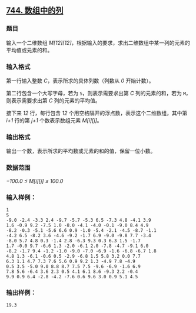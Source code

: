 ## [744. 数组中的列](https://www.acwing.com/problem/content/746/)

### 题目

输入一个二维数组 *M[12][12]*，根据输入的要求，求出二维数组中某一列的元素的平均值或元素的和。

### 输入格式

第一行输入整数 *C*，表示所求的具体列数（列数从 *0* 开始计数）。

第二行包含一个大写字母，若为 `S`，则表示需要求出第 *C* 列的元素的和，若为 `M`，则表示需要求出第 *C* 列的元素的平均值。

接下来 *12* 行，每行包含 *12* 个用空格隔开的浮点数，表示这个二维数组，其中第 *i+1* 行的第 *j+1* 个数表示数组元素 *M[i][j]*。

### 输出格式

输出一个数，表示所求的平均数或元素的和的值，保留一位小数。

### 数据范围

*−100.0 ≤ M[i][j] ≤ 100.0*

### 输入样例：

```
1
S
-9.0 -2.4 -3.3 2.4 -9.7 -5.7 -5.3 6.5 -7.3 4.8 -4.1 3.9
1.6 -0.9 9.2 -7.5 1.0 -8.0 -4.1 -4.0 -0.1 -9.0 8.4 4.9
-8.2 -0.3 -5.1 -5.6 6.6 0.9 -1.0 -5.4 -2.1 -4.5 -8.7 -1.1
-4.2 6.5 -8.2 3.6 -4.6 -9.2 -1.7 6.9 -9.0 -9.8 7.7 -3.4
-8.0 5.7 4.8 0.3 -1.4 2.8 -6.3 9.3 0.3 6.3 1.5 -1.7
1.7 -0.0 9.7 -6.6 1.3 -2.0 -6.1 2.0 -7.8 -4.7 -9.1 6.0
-8.2 -1.7 9.4 -1.2 -1.0 -9.0 -7.0 -6.9 -1.6 -6.8 -6.7 1.8
4.8 1.3 -6.1 -0.6 0.5 -2.9 -6.8 1.5 5.8 3.2 0.0 7.7
6.3 1.1 4.7 7.3 7.6 5.6 0.9 9.2 1.3 -4.9 7.8 -4.9
0.5 3.5 -5.0 9.0 8.8 8.7 7.5 7.5 -9.6 -6.9 -1.6 6.9
7.8 5.6 -6.4 3.6 2.3 0.5 4.1 6.1 8.6 -9.3 2.2 -0.4
9.9 0.9 6.4 -2.8 -4.2 -7.6 0.6 9.6 3.0 0.9 5.1 4.5
```

### 输出样例：

```
19.3
```
